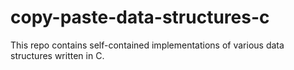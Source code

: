 # copy-paste-data-structures-c
This repo contains self-contained implementations of various data structures written in C.
